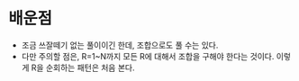 # 배운점
- 조금 쓰잘떼기 없는 풀이이긴 한데, 조합으로도 풀 수는 있다.
- 다만 주의할 점은, R=1~N까지 모든 R에 대해서 조합을 구해야 한다는 것이다. 이렇게 R을 순회하는 패턴은 처음 본다.
